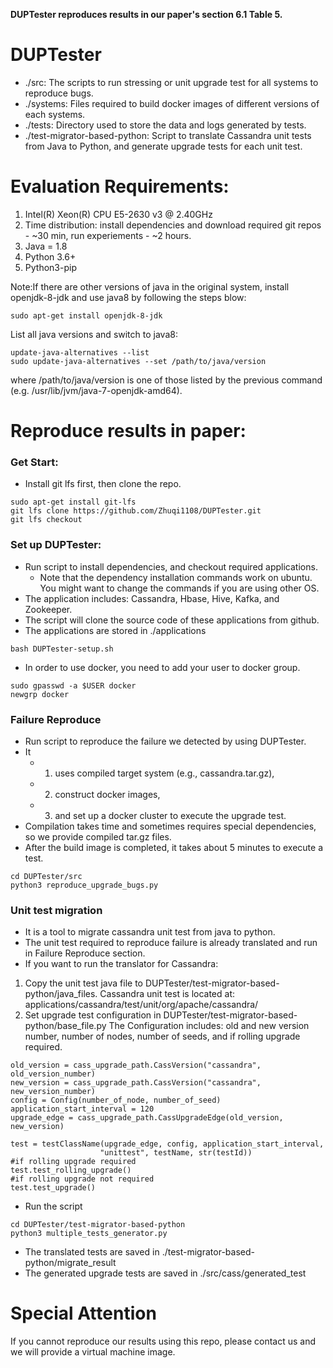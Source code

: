 **DUPTester reproduces results in our paper's section 6.1 Table 5.**

# DUPTester

- ./src: The scripts to run stressing or unit upgrade test for all systems to reproduce bugs.
- ./systems: Files required to build docker images of different versions of each systems.
- ./tests: Directory used to store the data and logs generated by tests.
- ./test-migrator-based-python: Script to translate Cassandra unit tests from Java to Python, and generate upgrade tests for each unit test.


# Evaluation Requirements:
1. Intel(R) Xeon(R) CPU E5-2630 v3 @ 2.40GHz
2. Time distribution: install dependencies and download required git repos - ~30 min, run experiements - ~2 hours.
3. Java = 1.8
4. Python 3.6+
5. Python3-pip

Note:If there are other versions of java in the original system, install openjdk-8-jdk and use java8 by following the steps blow:
```
sudo apt-get install openjdk-8-jdk
```
List all java versions and switch to java8:
```
update-java-alternatives --list
sudo update-java-alternatives --set /path/to/java/version
```
where /path/to/java/version is one of those listed by the previous command (e.g. /usr/lib/jvm/java-7-openjdk-amd64).

# Reproduce results in paper:

  ### Get Start:
  * Install git lfs first, then clone the repo.
  ```
  sudo apt-get install git-lfs
  git lfs clone https://github.com/Zhuqi1108/DUPTester.git
  git lfs checkout
  ```

  ### Set up DUPTester:
  * Run script to install dependencies, and checkout required applications.
    - Note that the dependency installation commands work on ubuntu. You might
      want to change the commands if you are using other OS.
  * The application includes: Cassandra, Hbase, Hive, Kafka, and Zookeeper.
  * The script will clone the source code of these applications from github.
  * The applications are stored in ./applications
  ```
  bash DUPTester-setup.sh
  ```
  * In order to use docker, you need to add your user to docker group.
  ```
  sudo gpasswd -a $USER docker
  newgrp docker
  ```

  ### Failure Reproduce
  * Run script to reproduce the failure we detected by using DUPTester.
  * It 
    - 1) uses compiled target system (e.g., cassandra.tar.gz),
    - 2) construct docker images,
    - 3) and set up a docker cluster to execute the upgrade test.
  * Compilation takes time and sometimes requires special dependencies, so we provide
    compiled tar.gz files.
  * After the build image is completed, it takes about 5 minutes to execute a test.
  ```
  cd DUPTester/src
  python3 reproduce_upgrade_bugs.py
  ```

  ### Unit test migration
  * It is a tool to migrate cassandra unit test from java to python.
  * The unit test required to reproduce failure is already translated and run in Failure Reproduce section.
  * If you want to run the translator for Cassandra:

 1. Copy the unit test java file to DUPTester/test-migrator-based-python/java_files.
    Cassandra unit test is located at: applications/cassandra/test/unit/org/apache/cassandra/
 2. Set upgrade test configuration in DUPTester/test-migrator-based-python/base_file.py
    The Configuration includes: old and new version number, number of nodes, number of seeds, and if rolling upgrade required.
 ```
 old_version = cass_upgrade_path.CassVersion("cassandra", old_version_number)
 new_version = cass_upgrade_path.CassVersion("cassandra", new_version_number)
 config = Config(number_of_node, number_of_seed)
 application_start_interval = 120
 upgrade_edge = cass_upgrade_path.CassUpgradeEdge(old_version, new_version)

 test = testClassName(upgrade_edge, config, application_start_interval,
                     "unittest", testName, str(testId))
 #if rolling upgrade required
 test.test_rolling_upgrade()
 #if rolling upgrade not required
 test.test_upgrade()
 ```
   * Run the script
  ```
  cd DUPTester/test-migrator-based-python
  python3 multiple_tests_generator.py
  ```

   * The translated tests are saved in ./test-migrator-based-python/migrate_result
   * The generated upgrade tests are saved in ./src/cass/generated_test

# Special Attention
If you cannot reproduce our results using this repo, please contact us and we will provide a virtual machine image.
